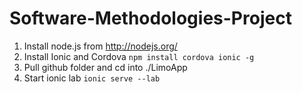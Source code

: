 # Software-Methodologies-Project

1. Install node.js from http://nodejs.org/
2. Install Ionic and Cordova `npm install cordova ionic -g`
3. Pull github folder and cd into ./LimoApp
4. Start ionic lab `ionic serve --lab`
